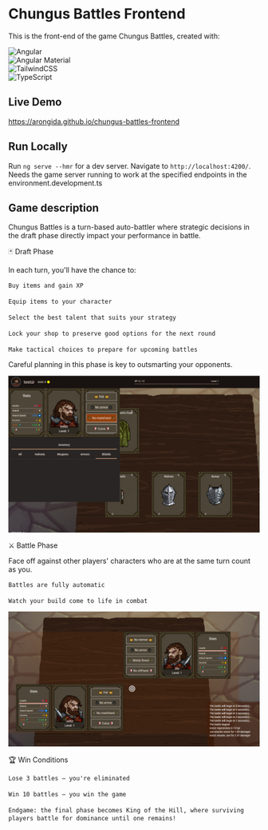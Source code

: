 # Chungus Battles Frontend

This is the front-end of the game Chungus Battles, created with:
<div align="left">
  <img src="https://img.shields.io/badge/Angular-DD0031?style=for-the-badge&logo=angular&logoColor=white" alt="Angular" />
  <br>
  <img src="https://img.shields.io/badge/Angular%20Material-009688?style=for-the-badge&logo=angular&logoColor=white" alt="Angular Material" />
  <br>
  <img src="https://img.shields.io/badge/TailwindCSS-06B6D4?style=for-the-badge&logo=tailwindcss&logoColor=white" alt="TailwindCSS" />
  <br>
  <img src="https://img.shields.io/badge/TypeScript-3178C6?style=for-the-badge&logo=typescript&logoColor=white" alt="TypeScript" />
</div>

## Live Demo
https://arongida.github.io/chungus-battles-frontend

## Run Locally

Run `ng serve --hmr` for a dev server. Navigate to `http://localhost:4200/`. Needs the game server running to work at the specified endpoints in the environment.development.ts

## Game description

Chungus Battles is a turn-based auto-battler where strategic decisions in the draft phase directly impact your performance in battle.

🃏 Draft Phase

In each turn, you'll have the chance to:

    Buy items and gain XP

    Equip items to your character

    Select the best talent that suits your strategy

    Lock your shop to preserve good options for the next round

    Make tactical choices to prepare for upcoming battles

Careful planning in this phase is key to outsmarting your opponents.

<p align="left">
  <img src="./src/assets/screenshot1.png" alt="Chungus Battles Screenshot" width="600"/>
</p>

⚔️ Battle Phase

Face off against other players' characters who are at the same turn count as you.

    Battles are fully automatic

    Watch your build come to life in combat
<p align="left">
  <img src="./src/assets/screenshot2.png" alt="Chungus Battles Screenshot" width="600"/>
</p>
🏆 Win Conditions

    Lose 3 battles — you're eliminated

    Win 10 battles — you win the game

    Endgame: the final phase becomes King of the Hill, where surviving players battle for dominance until one remains!
